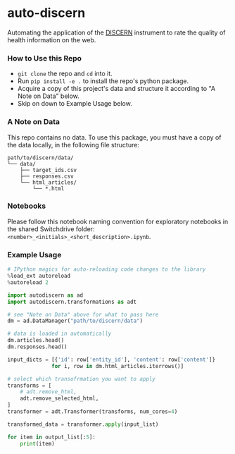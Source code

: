 # auto-discern

Automating the application of the [DISCERN](http://www.discern.org.uk/index.php) instrument to rate the quality of health information on the web. 

### How to Use this Repo
* `git clone` the repo and `cd` into it.
* Run `pip install -e .` to install the repo's python package.
* Acquire a copy of this project's data and structure it according to "A Note on Data" below. 
* Skip on down to Example Usage below.

### A Note on Data
This repo contains no data. To use this package, you must have a copy of the data locally, in the following file structure:

```
path/to/discern/data/
└── data/
    ├── target_ids.csv
    ├── responses.csv
    └── html_articles/
        └── *.html

```

### Notebooks

Please follow this notebook naming convention for exploratory notebooks in the shared Switchdrive folder: 
`<number>_<initials>_<short_description>.ipynb`. 

### Example Usage

```python
# IPython magics for auto-reloading code changes to the library
%load_ext autoreload
%autoreload 2

import autodiscern as ad
import autodiscern.transformations as adt

# see "Note on Data" above for what to pass here
dm = ad.DataManager("path/to/discern/data")

# data is loaded in automatically
dm.articles.head()
dm.responses.head()

input_dicts = [{'id': row['entity_id'], 'content': row['content']} 
              for i, row in dm.html_articles.iterrows()]

# select which transofrmation you want to apply
transforms = [
    # adt.remove_html,
    adt.remove_selected_html,
]
transformer = adt.Transformer(transforms, num_cores=4)

transformed_data = transformer.apply(input_list)

for item in output_list[:5]:
    print(item)

```